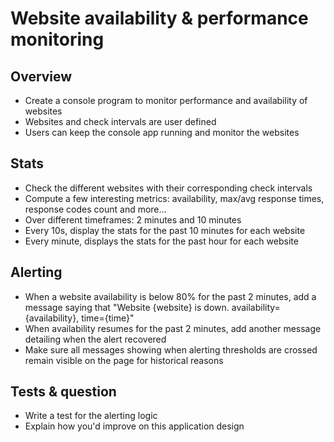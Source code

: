 # Website availability & performance monitoring

## Overview

- Create a console program to monitor performance and availability of websites
- Websites and check intervals are user defined
- Users can keep the console app running and monitor the websites

## Stats

- Check the different websites with their corresponding check intervals
- Compute a few interesting metrics: availability, max/avg response times, response codes count and more...
- Over different timeframes: 2 minutes and 10 minutes
- Every 10s, display the stats for the past 10 minutes for each website
- Every minute, displays the stats for the past hour for each website

## Alerting

- When a website availability is below 80% for the past 2 minutes, add a message saying that "Website {website} is down. availability={availability}, time={time}"
- When availability resumes for the past 2 minutes, add another message detailing when the alert recovered
- Make sure all messages showing when alerting thresholds are crossed remain visible on the page for historical reasons

## Tests & question

- Write a test for the alerting logic
- Explain how you'd improve on this application design
